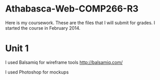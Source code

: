 Athabasca-Web-COMP266-R3
=====================
Here is my coursework. These are the files that I will submit for grades. I started the course in February 2014.

Unit 1
=====================
I used Balsamiq for wireframe tools
http://balsamiq.com/

I used Photoshop for mockups
